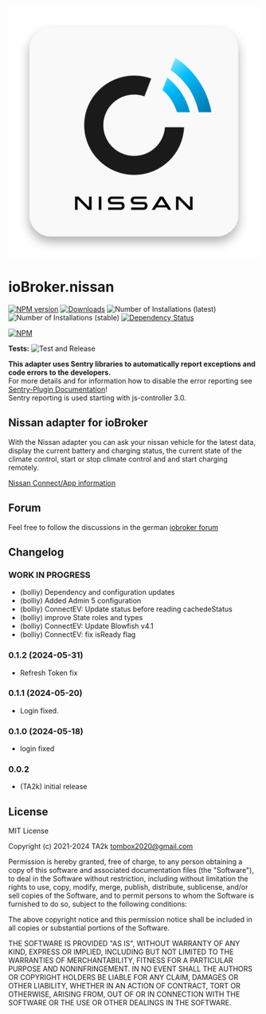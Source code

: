 ![Logo](admin/nissan.png)

# ioBroker.nissan

[![NPM version](https://img.shields.io/npm/v/iobroker.nissan.svg)](https://www.npmjs.com/package/iobroker.nissan)
[![Downloads](https://img.shields.io/npm/dm/iobroker.nissan.svg)](https://www.npmjs.com/package/iobroker.nissan)
![Number of Installations (latest)](https://iobroker.live/badges/nissan-installed.svg)
![Number of Installations (stable)](https://iobroker.live/badges/nissan-stable.svg)
[![Dependency Status](https://img.shields.io/david/TA2k/iobroker.nissan.svg)](https://david-dm.org/TA2k/iobroker.nissan)

[![NPM](https://nodei.co/npm/iobroker.nissan.png?downloads=true)](https://nodei.co/npm/iobroker.nissan/)

**Tests:** ![Test and Release](https://github.com/TA2k/ioBroker.nissan/workflows/Test%20and%20Release/badge.svg)

**This adapter uses Sentry libraries to automatically report exceptions and code errors to the developers.**\
For more details and for information how to disable the error reporting see [Sentry-Plugin Documentation](https://github.com/ioBroker/plugin-sentry#plugin-sentry)!\
Sentry reporting is used starting with js-controller 3.0.

## Nissan adapter for ioBroker

With the Nissan adapter you can ask your nissan vehicle for the latest data, display the current battery and charging status, the current state of the climate control, start or stop climate control and and start charging remotely.

[Nissan Connect/App information](https://www.nissan.de/kunden/nissan-connect-apps.html)

## Forum

Feel free to follow the discussions in the german [iobroker forum](https://forum.iobroker.net/topic/46700/test-adapter-nissan-v-0-0-x)

## Changelog

<!--
	Placeholder for the next version (at the beginning of the line):
	### **WORK IN PROGRESS**
-->

### **WORK IN PROGRESS**
- (bolliy) Dependency and configuration updates
- (bolliy) Added Admin 5 configuration
- (bolliy) ConnectEV: Update status before reading cachedeStatus
- (bolliy) improve State roles and types
- (bolliy) ConnectEV: Update Blowfish v4.1  
- (bolliy) ConnectEV: fix isReady flag

### 0.1.2 (2024-05-31)

- Refresh Token fix

### 0.1.1 (2024-05-20)

- Login fixed.

### 0.1.0 (2024-05-18)

- login fixed

### 0.0.2

- (TA2k) initial release

## License

MIT License

Copyright (c) 2021-2024 TA2k <tombox2020@gmail.com>

Permission is hereby granted, free of charge, to any person obtaining a copy
of this software and associated documentation files (the "Software"), to deal
in the Software without restriction, including without limitation the rights
to use, copy, modify, merge, publish, distribute, sublicense, and/or sell
copies of the Software, and to permit persons to whom the Software is
furnished to do so, subject to the following conditions:

The above copyright notice and this permission notice shall be included in all
copies or substantial portions of the Software.

THE SOFTWARE IS PROVIDED "AS IS", WITHOUT WARRANTY OF ANY KIND, EXPRESS OR
IMPLIED, INCLUDING BUT NOT LIMITED TO THE WARRANTIES OF MERCHANTABILITY,
FITNESS FOR A PARTICULAR PURPOSE AND NONINFRINGEMENT. IN NO EVENT SHALL THE
AUTHORS OR COPYRIGHT HOLDERS BE LIABLE FOR ANY CLAIM, DAMAGES OR OTHER
LIABILITY, WHETHER IN AN ACTION OF CONTRACT, TORT OR OTHERWISE, ARISING FROM,
OUT OF OR IN CONNECTION WITH THE SOFTWARE OR THE USE OR OTHER DEALINGS IN THE
SOFTWARE.
